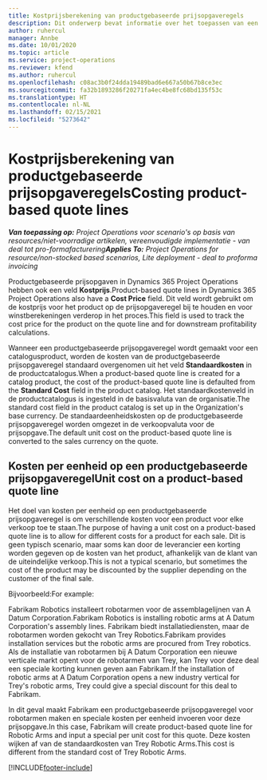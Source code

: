 ```yaml
---
title: Kostprijsberekening van productgebaseerde prijsopgaveregels
description: Dit onderwerp bevat informatie over het toepassen van een kostprijs op een productgebaseerde prijsopgaveregel.
author: ruhercul
manager: Annbe
ms.date: 10/01/2020
ms.topic: article
ms.service: project-operations
ms.reviewer: kfend
ms.author: ruhercul
ms.openlocfilehash: c08ac3b0f24dda19489bad6e667a50b67b8ce3ec
ms.sourcegitcommit: fa32b1893286f20271fa4ec4be8fc68bd135f53c
ms.translationtype: HT
ms.contentlocale: nl-NL
ms.lasthandoff: 02/15/2021
ms.locfileid: "5273642"
---
```

# <a name="costing-product-based-quote-lines"></a><span data-ttu-id="991b4-103">Kostprijsberekening van productgebaseerde prijsopgaveregels</span><span class="sxs-lookup"><span data-stu-id="991b4-103">Costing product-based quote lines</span></span>

<span data-ttu-id="991b4-104">_**Van toepassing op:** Project Operations voor scenario's op basis van resources/niet-voorradige artikelen, vereenvoudigde implementatie - van deal tot pro-formafacturering_</span><span class="sxs-lookup"><span data-stu-id="991b4-104">_**Applies To:** Project Operations for resource/non-stocked based scenarios, Lite deployment - deal to proforma invoicing_</span></span>


<span data-ttu-id="991b4-105">Productgebaseerde prijsopgaven in Dynamics 365 Project Operations hebben ook een veld **Kostprijs**.</span><span class="sxs-lookup"><span data-stu-id="991b4-105">Product-based quote lines in Dynamics 365 Project Operations also have a **Cost Price** field.</span></span> <span data-ttu-id="991b4-106">Dit veld wordt gebruikt om de kostprijs voor het product op de prijsopgaveregel bij te houden en voor winstberekeningen verderop in het proces.</span><span class="sxs-lookup"><span data-stu-id="991b4-106">This field is used to track the cost price for the product on the quote line and for downstream profitability calculations.</span></span>

<span data-ttu-id="991b4-107">Wanneer een productgebaseerde prijsopgaveregel wordt gemaakt voor een catalogusproduct, worden de kosten van de productgebaseerde prijsopgaveregel standaard overgenomen uit het veld **Standaardkosten** in de productcatalogus.</span><span class="sxs-lookup"><span data-stu-id="991b4-107">When a product-based quote line is created for a catalog product, the cost of the product-based quote line is defaulted from the **Standard Cost** field in the product catalog.</span></span> <span data-ttu-id="991b4-108">Het standaardkostenveld in de productcatalogus is ingesteld in de basisvaluta van de organisatie.</span><span class="sxs-lookup"><span data-stu-id="991b4-108">The standard cost field in the product catalog is set up in the Organization's base currency.</span></span> <span data-ttu-id="991b4-109">De standaardeenheidskosten op de productgebaseerde prijsopgaveregel worden omgezet in de verkoopvaluta voor de prijsopgave.</span><span class="sxs-lookup"><span data-stu-id="991b4-109">The default unit cost on the product-based quote line is converted to the sales currency on the quote.</span></span>

## <a name="unit-cost-on-a-product-based-quote-line"></a><span data-ttu-id="991b4-110">Kosten per eenheid op een productgebaseerde prijsopgaveregel</span><span class="sxs-lookup"><span data-stu-id="991b4-110">Unit cost on a product-based quote line</span></span>

<span data-ttu-id="991b4-111">Het doel van kosten per eenheid op een productgebaseerde prijsopgaveregel is om verschillende kosten voor een product voor elke verkoop toe te staan.</span><span class="sxs-lookup"><span data-stu-id="991b4-111">The purpose of having a unit cost on a product-based quote line is to allow for different costs for a product for each sale.</span></span> <span data-ttu-id="991b4-112">Dit is geen typisch scenario, maar soms kan door de leverancier een korting worden gegeven op de kosten van het product, afhankelijk van de klant van de uiteindelijke verkoop.</span><span class="sxs-lookup"><span data-stu-id="991b4-112">This is not a typical scenario, but sometimes the cost of the product may be discounted by the supplier depending on the customer of the final sale.</span></span>

<span data-ttu-id="991b4-113">Bijvoorbeeld:</span><span class="sxs-lookup"><span data-stu-id="991b4-113">For example:</span></span>

<span data-ttu-id="991b4-114">Fabrikam Robotics installeert robotarmen voor de assemblagelijnen van A Datum Corporation.</span><span class="sxs-lookup"><span data-stu-id="991b4-114">Fabrikam Robotics is installing robotic arms at A Datum Corporation's assembly lines.</span></span> <span data-ttu-id="991b4-115">Fabrikam biedt installatiediensten, maar de robotarmen worden gekocht van Trey Robotics.</span><span class="sxs-lookup"><span data-stu-id="991b4-115">Fabrikam provides installation services but the robotic arms are procured from Trey robotics.</span></span> <span data-ttu-id="991b4-116">Als de installatie van robotarmen bij A Datum Corporation een nieuwe verticale markt opent voor de robotarmen van Trey, kan Trey voor deze deal een speciale korting kunnen geven aan Fabrikam.</span><span class="sxs-lookup"><span data-stu-id="991b4-116">If the installation of robotic arms at A Datum Corporation opens a new industry vertical for Trey's robotic arms, Trey could give a special discount for this deal to Fabrikam.</span></span>

<span data-ttu-id="991b4-117">In dit geval maakt Fabrikam een productgebaseerde prijsopgaveregel voor robotarmen maken en speciale kosten per eenheid invoeren voor deze prijsopgave.</span><span class="sxs-lookup"><span data-stu-id="991b4-117">In this case, Fabrikam will create product-based quote line for Robotic Arms and input a special per unit cost for this quote.</span></span> <span data-ttu-id="991b4-118">Deze kosten wijken af van de standaardkosten van Trey Robotic Arms.</span><span class="sxs-lookup"><span data-stu-id="991b4-118">This cost is different from the standard cost of Trey Robotic Arms.</span></span>


[!INCLUDE[footer-include](../../includes/footer-banner.md)]
